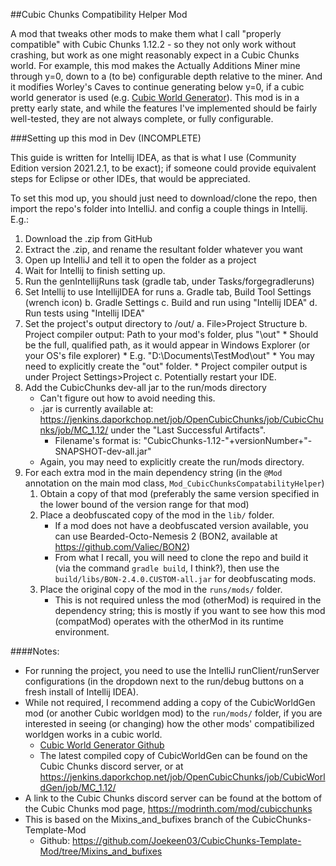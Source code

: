 ##Cubic Chunks Compatibility Helper Mod

A mod that tweaks other mods to make them what I call "properly compatible" with Cubic Chunks 1.12.2 - so
they not only work without crashing, but work as one might reasonably expect in a Cubic Chunks world.
For example, this mod makes the Actually Additions Miner mine through y=0, down to a (to be) configurable
depth relative to the miner. And it modifies Worley's Caves to continue generating below y=0, if a
cubic world generator is used (e.g. [Cubic World Generator](https://github.com/OpenCubicChunks/CubicWorldGen)).
This mod is in a pretty early state, and while the features I've implemented should be fairly well-tested,
they are not always complete, or fully configurable.

###Setting up this mod in Dev (INCOMPLETE)

This guide is written for Intellij IDEA, as that is what I use (Community Edition version 2021.2.1, to be exact); if someone could provide equivalent steps
  for Eclipse or other IDEs, that would be appreciated.

To set this mod up, you should just need to download/clone the repo, then import the repo's folder into IntelliJ. and config a couple things in Intellij.
E.g.:
1. Download the .zip from GitHub
2. Extract the .zip, and rename the resultant folder whatever you want
3. Open up IntelliJ and tell it to open the folder as a project
4. Wait for Intellij to finish setting up.
5. Run the genIntellijRuns task (gradle tab, under Tasks/forgegradleruns)
6. Set Intellij to use IntellijIDEA for runs
    a. Gradle tab, Build Tool Settings (wrench icon)
    b. Gradle Settings
    c. Build and run using "Intellij IDEA"
    d. Run tests using "Intellij IDEA"
7. Set the project's output directory to /out/
    a. File>Project Structure
    b. Project compiler output: Path to your mod's folder, plus "\out"
        * Should be the full, qualified path, as it would appear in Windows Explorer (or your OS's file explorer)
        * E.g. "D:\Documents\TestMod\out"
        * You may need to explicitly create the "out" folder.
        * Project compiler output is under Project Settings>Project
    c. Potentially restart your IDE.
8. Add the CubicChunks dev-all jar to the run/mods directory
    * Can't figure out how to avoid needing this.
    * .jar is currently available at: https://jenkins.daporkchop.net/job/OpenCubicChunks/job/CubicChunks/job/MC_1.12/ under the "Last Successful Artifacts".
        * Filename's format is: "CubicChunks-1.12-"+versionNumber+"-SNAPSHOT-dev-all.jar"
    * Again, you may need to explicitly create the run/mods directory.
9. For each extra mod in the main dependency string (in the `@Mod` annotation on the main mod
   class, `Mod_CubicChunksCompatabilityHelper`)
   1. Obtain a copy of that mod (preferably the same version specified in the lower bound of the
      version range for that mod)
   2. Place a deobfuscated copy of the mod in the `lib/` folder.
      * If a mod does not have a deobfuscated version available, you can use Bearded-Octo-Nemesis 2 (BON2, available at https://github.com/Valiec/BON2)
      * From what I recall, you will need to clone the repo and build it (via the
        command `gradle build`, I think?), then use the `build/libs/BON-2.4.0.CUSTOM-all.jar` for
        deobfuscating mods.
   3. Place the original copy of the mod in the `runs/mods/` folder.
      * This is not required unless the mod (otherMod) is required in the dependency string; this is mostly if you want
        to see how this mod (compatMod) operates with the otherMod in its runtime environment.

####Notes:

* For running the project, you need to use the IntelliJ runClient/runServer configurations (in the
  dropdown next to the run/debug buttons on a fresh install of Intellij IDEA).
* While not required, I recommend adding a copy of the CubicWorldGen mod (or another Cubic worldgen mod)
  to the `run/mods/` folder, if you are interested in seeing (or changing) how the other mods' compatibilized
  worldgen works in a cubic world.
  * [Cubic World Generator Github](https://github.com/OpenCubicChunks/CubicWorldGen)
  * The latest compiled copy of CubicWorldGen can be found on the Cubic Chunks discord server, or at https://jenkins.daporkchop.net/job/OpenCubicChunks/job/CubicWorldGen/job/MC_1.12/
* A link to the Cubic Chunks discord server can be found at the bottom of the Cubic Chunks mod page, https://modrinth.com/mod/cubicchunks
* This is based on the Mixins_and_bufixes branch of the CubicChunks-Template-Mod
  * Github: https://github.com/Joekeen03/CubicChunks-Template-Mod/tree/Mixins_and_bufixes 